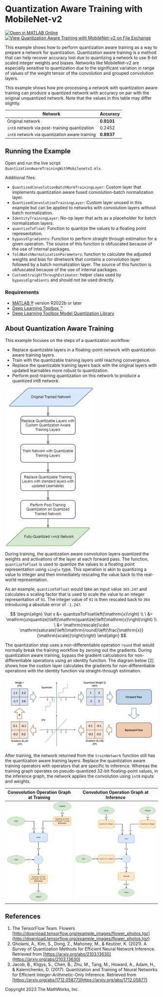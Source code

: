 # Quantization Aware Training with MobileNet-v2

[![Open in MATLAB Online](https://www.mathworks.com/images/responsive/global/open-in-matlab-online.svg)](https://matlab.mathworks.com/open/github/v1?repo=matlab-deep-learning/quantization-aware-training&file=QuantizationAwareTrainingWithMobilenetv2.mlx)
[![View Quantization Aware Training with MobileNet-v2 on File Exchange](https://www.mathworks.com/matlabcentral/images/matlab-file-exchange.svg)](https://www.mathworks.com/matlabcentral/fileexchange/125420-quantization-aware-training-with-mobilenet-v2)

This example shows how to perform quantization aware training as a way to prepare a network for quantization. Quantization aware training is a method that can help recover accuracy lost due to quantizing a network to use 8-bit scaled integer weights and biases. Networks like MobileNet-v2 are especially sensitive to quantization due to the significant variation in range of values of the weight tensor of the convolution and grouped convolution layers.

This example shows how pre-processing a network with quantization aware training can produce a quantized network with accuracy on par with the original unquantized network. Note that the values in this table may differ slightly.

| Network      | Accuracy |
| ----------- | ----------- |
| Original network      | **0.9101**       |
| `int8` network via post-training quantization   | 0.2452        |
| `int8` network via quantization aware training   | **0.8937**        |

## **Running the Example**

Open and run the live script `QuantizationAwareTrainingWithMobilenetv2.mlx`.

Additional files:

- `QuantizedConvolutionBatchNormTrainingLayer`: Custom layer that implements quantization aware fused convolution-batch normalization layer.
- `QuantizedConvolutionTrainingLayer`: Custom layer unused in this example but can be applied to networks with convolution layers without batch normalization.
- `IdentityTrainingLayer`: No-op layer that acts as a placeholder for batch normalization layers.
- `quantizeToFloat`: Function to quantize the values to a floating point representation.
- `bypassdlgradients`: Function to perform straight through estimation for a given operation. The source of this function is obfuscated because of the use of internal packages.
- `foldBatchNormalizationParameters`: function to calculate the adjusted weights and bias for dlnetwork that contains a convolution layer followed by a batch normalization layer. The source of this function is obfuscated because of the use of internal packages.
- `CustomStraightThroughEstimator`: helper class used by `bypassdlgradients` and should not be used directly.

### Requirements

- [MATLAB &reg;](https://www.mathworks.com/products/matlab.html) version R2022b or later
- [Deep Learning Toolbox  &trade;](https://www.mathworks.com/products/deep-learning.html)
- [Deep Learning Toolbox Model Quantization Library](https://www.mathworks.com/matlabcentral/fileexchange/74614-deep-learning-toolbox-model-quantization-library)

## About Quantization Aware Training

This example focuses on the steps of a quantization workflow:

- Replace quantizable layers in a floating-point network with quantization aware training layers.
- Train with the quantizable training layers until reaching convergence.
- Replace the quantizable training layers back with the original layers with updated learnables more robust to quantization.
- Perform post-training quantization on this network to produce a quantized int8 network.

![Quantization Aware Workflow Steps](./images/qat_workflow.png)

During training, the quantization aware convolution layers quantized the weights and activations of the layer at each forward pass. The function, `quantizeToFloat` is used to quantize the values to a floating point representation using `single` type. This operation is akin to quantizing a value to integer and then immediately rescaling the value back to the real-world representation.

As an example, `quantizeToFloat`  would take an input value `365.247` and calculates a scaling factor that is used to scale the value to an integer representation of `91`. The integer value of `91` is then rescaled back to `364` introducing a absolute error of `-1.247`.

$$
\begin{align}
\hat x &=  quantizeToFloat\left(\mathrm{𝑥}\right) \\
\ &= \mathrm{unquantize}\left(\mathrm{quantize}\left(\mathrm{𝑥}\right)\right) \\
\ &= \mathrm{rescale}\cdot \mathrm{saturate}\left(\mathrm{round}\left(\frac{\mathrm{𝑥}}{\mathrm{scale}}\right)\right)
\end{align}
$$

The quantization step uses a non-differentiable operation `round` that would normally break the training workflow by zeroing out the gradients. During quantization aware training, bypass the gradient calculations for non-differentiable operations using an identity function. The diagram below \[2\] shows how the custom layer calculates the gradients for non-differentiable operations with the identity function via straight-through estimation.

![Straight Through Estimation](./images/ste.png)

After training, the network returned from the `trainNetwork` function still has the quantization aware training layers. Replace the quantization aware training operators with operators that are specific to inference. Whereas the training graph operates on pseudo-quantized 32-bit floating-point values, in the inference graph, the network applies the convolution using `int8` inputs and weights.

| Conovolution Operation Graph at Training   | Convolution Operation Graph at Inference |
| ----------- | ----------- |
| ![Quantized operators during training](./images/quantized_training.png)   | ![Quantized operators during inference](./images/quantized_inference.png)|

## **References**

1. The TensorFlow Team. Flowers [http://download.tensorflow.org/example_images/flower_photos.tgz](http://download.tensorflow.org/example_images/flower_photos.tgz)
2. Gholami, A., Kim, S., Dong, Z., Mahoney, M., & Keutzer, K. (2021). A Survey of Quantization Methods for Efficient Neural Network Inference. Retrieved from [https://arxiv.org/abs/2103.13630](https://arxiv.org/abs/2103.13630)
3. Jacob, B., Kligys, S., Chen, B., Zhu, M., Tang, M., Howard, A., Adam, H., & Kalenichenko, D. (2017). Quantization and Training of Neural Networks for Efficient Integer-Arithmetic-Only Inference. Retrieved from [https://arxiv.org/abs/1712.05877](https://arxiv.org/abs/1712.05877)

Copyright 2023 The MathWorks, Inc.

